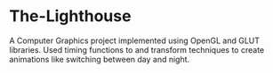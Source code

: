 # The-Lighthouse


A Computer Graphics project implemented using OpenGL and GLUT libraries. Used timing functions to and transform techniques to create animations like switching between day and night.
